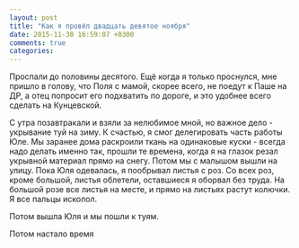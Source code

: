 ```yaml
---
layout: post
title: "Как я провёл двадцать девятое ноября"
date: 2015-11-30 16:59:07 +0300
comments: true
categories: 
---
```

Проспали до половины десятого. Ещё когда я только проснулся, мне пришло в голову, что Поля с мамой, скорее всего, не поедут к Паше на ДР, а отец попросит его подхватить по дороге, и это удобнее всего сделать на Кунцевской.

С утра позавтракали  и взяли за нелюбимое мной, но важное дело - укрывание туй на зиму. К счастью, я смог делегировать часть работы Юле. Мы заранее дома раскроили ткань на одинаковые куски - всегда надо делать именно так, прошли те времена, когда я на глазок резал укрывной материал прямо на снегу. Потом мы с малышом вышли на улицу. Пока Юля одевалась, я пообрывал листья с роз. Со всех роз, кроме большой, листья облетели, оставшиеся я оборвал без труда. На большой розе все листья на месте, и прямо на листьях растут колючки. Я все пальцы исколол.

Потом вышла Юля и мы пошли к туям.

Потом настало время